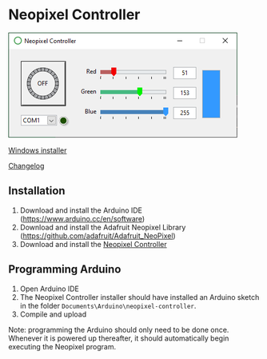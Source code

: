 # Neopixel Controller

![alt text](https://github.com/EPL-Engineering/epl-neopixel/blob/main/Images/front-panel.png)

[Windows installer](https://github.com/EPL-Engineering/epl-neopixel/releases/download/v1.0/Neopixel_Controller_1-0.exe)

[Changelog](CHANGELOG.md)

## Installation
1. Download and install the Arduino IDE (https://www.arduino.cc/en/software)
2. Download and install the Adafruit Neopixel Library (https://github.com/adafruit/Adafruit_NeoPixel)
3. Download and install the [Neopixel Controller](https://github.com/EPL-Engineering/epl-neopixel/releases/download/v1.0/Neopixel_Controller_1-0.exe)

## Programming Arduino
1. Open Arduino IDE
2. The Neopixel Controller installer should have installed an Arduino sketch in the folder `Documents\Arduino\neopixel-controller`.
3. Compile and upload

Note: programming the Arduino should only need to be done once. Whenever it is powered up thereafter, it should automatically begin executing the Neopixel program.

